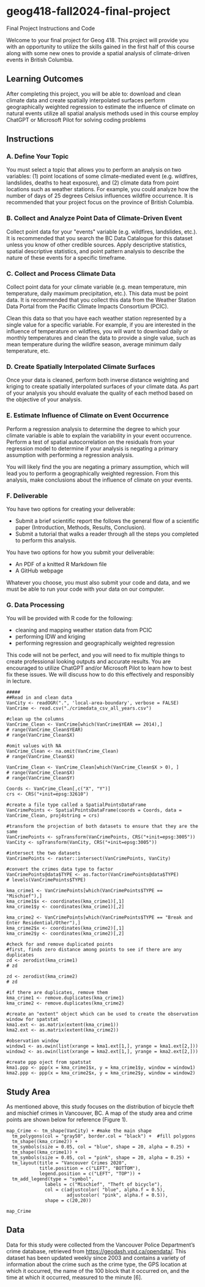 # geog418-fall2024-final-project
Final Project Instructions and Code



Welcome to your final project for Geog 418. This project will provide you with an opportunity to utilize the skills gained in the first half of this course along with some new ones to provide a spatial analysis of climate-driven events in British Columbia.&nbsp;

## Learning Outcomes
After completing this project, you will be able to:
download and clean climate data and create spatially interpolated surfaces
perform geographically weighted regression to estimate the influence of climate on natural events
utilize all spatial analysis methods used in this course
employ ChatGPT or Microsoft Pilot for solving coding problems


## Instructions
### A. Define Your Topic

You must select a topic that allows you to perform an analysis on two variables: (1) point locations of some climate-mediated event (e.g. wildfires, landslides, deaths to heat exposure), and (2) climate data from point locations such as weather stations. For example, you could analyze how the number of days of 25 degrees Celsius influences wildfire occurrence. It is recommended that your project focus on the province of British Columbia.

### B. Collect and Analyze Point Data of Climate-Driven Event

Collect point data for your "events" variable (e.g. wildfires, landslides, etc.). It is recommended that you search the BC Data Catalogue for this dataset unless you know of other credible sources. Apply descriptive statistics, spatial descriptive statistics, and point pattern analysis to describe the nature of these events for a specific timeframe.


### C. Collect and Process Climate Data
Collect point data for your climate variable (e.g. mean temperature, min temperature, daily maximum precipitation, etc.). This data must be point data. It is recommended that you collect this data from the Weather Station Data Portal from the Pacific Climate Impacts Consortium (PCIC).

Clean this data so that you have each weather station represented by a single value for a specific variable. For example, if you are interested in the influence of temperature on wildfires, you will want to download daily or monthly temperatures and clean the data to provide a single value, such as mean temperature during the wildfire season, average minimum daily temperature, etc.

### D. Create Spatially Interpolated Climate Surfaces
Once your data is cleaned, perform both inverse distance weighting and kriging to create spatially interpolated surfaces of your climate data. As part of your analysis you should evaluate the quality of each method based on the objective of your analysis.

### E. Estimate Influence of Climate on Event Occurrence
Perform a regression analysis to determine the degree to which your climate variable is able to explain the variability in your event occurrence. Perform a test of spatial autocorrelation on the residuals from your regression model to determine if your analysis is negating a primary assumption with performing a regression analysis.&nbsp;

You will likely find the you are negating a primary assumption, which will lead you to perform a geographically weighted regression. From this analysis, make conclusions about the influence of climate on your events.

### F. Deliverable
You have two options for creating your deliverable:
- Submit a brief scientific report the follows the general flow of a scientific paper (Introduction, Methods, Results, Conclusion).&nbsp;
- Submit a tutorial that walks a reader through all the steps you completed to perform this analysis.

You have two options for how you submit your deliverable:
- An PDF of a knitted R Markdown file&nbsp;
- A GitHub webpage

Whatever you choose, you must also submit your code and data, and we must be able to run your code with your data on our computer.&nbsp;

### G. Data Processing
You will be provided with R code for the following:
- cleaning and mapping weather station data from PCIC
- performing IDW and kriging
- performing regression and geographically weighted regression

This code will not be perfect, and you will need to fix multiple things to create professional looking outputs and accurate results. You are encouraged to utilize ChatGPT and/or Microsoft Pilot to learn how to best fix these issues. We will discuss how to do this effectively and responsibly in lecture.

```{r Data Cleaning, echo=FALSE, eval=TRUE, message=FALSE, warning=FALSE}
#####
##Read in and clean data
VanCity <- readOGR(".", 'local-area-boundary', verbose = FALSE)
VanCrime <- read.csv("./crimedata_csv_all_years.csv")

#clean up the columns
VanCrime_Clean <- VanCrime[which(VanCrime$YEAR == 2014),]
# range(VanCrime_Clean$YEAR)
# range(VanCrime_Clean$X)

#omit values with NA
VanCrime_Clean <- na.omit(VanCrime_Clean)
# range(VanCrime_Clean$X)

VanCrime_Clean <- VanCrime_Clean[which(VanCrime_Clean$X > 0), ]
# range(VanCrime_Clean$X)
# range(VanCrime_Clean$Y)

Coords <- VanCrime_Clean[,c("X", "Y")]
crs <- CRS("+init=epsg:32610")

#create a file type called a SpatialPointsDataFrame
VanCrimePoints <- SpatialPointsDataFrame(coords = Coords, data = VanCrime_Clean, proj4string = crs)

#transform the projection of both datasets to ensure that they are the same
VanCrimePoints <- spTransform(VanCrimePoints, CRS("+init=epsg:3005"))
VanCity <- spTransform(VanCity, CRS("+init=epsg:3005"))

#intersect the two datasets
VanCrimePoints <- raster::intersect(VanCrimePoints, VanCity)

#convert the crimes data type to factor
VanCrimePoints@data$TYPE <- as.factor(VanCrimePoints@data$TYPE)
# levels(VanCrimePoints$TYPE)

kma_crime1 <- VanCrimePoints[which(VanCrimePoints$TYPE == "Mischief"),]
kma_crime1$x <- coordinates(kma_crime1)[,1]
kma_crime1$y <- coordinates(kma_crime1)[,2]

kma_crime2 <- VanCrimePoints[which(VanCrimePoints$TYPE == "Break and Enter Residential/Other"),]
kma_crime2$x <- coordinates(kma_crime2)[,1]
kma_crime2$y <- coordinates(kma_crime2)[,2]

#check for and remove duplicated points
#first, finds zero distance among points to see if there are any duplicates
zd <- zerodist(kma_crime1)
# zd

zd <- zerodist(kma_crime2)
# zd

#if there are duplicates, remove them
kma_crime1 <- remove.duplicates(kma_crime1)
kma_crime2 <- remove.duplicates(kma_crime2)

#create an "extent" object which can be used to create the observation window for spatstat
kma1.ext <- as.matrix(extent(kma_crime1)) 
kma2.ext <- as.matrix(extent(kma_crime2)) 

#observation window
window1 <- as.owin(list(xrange = kma1.ext[1,], yrange = kma1.ext[2,]))
window2 <- as.owin(list(xrange = kma2.ext[1,], yrange = kma2.ext[2,]))

#create ppp oject from spatstat
kma1.ppp <- ppp(x = kma_crime1$x, y = kma_crime1$y, window = window1)
kma2.ppp <- ppp(x = kma_crime2$x, y = kma_crime2$y, window = window2)
```

## Study Area
As mentioned above, this study focuses on the distribution of bicycle theft and mischief crimes in Vancouver, BC. A map of the study area and crime points are shown below for reference (Figure 1).

```{r Study Area Map, echo=FALSE, eval=TRUE, warning=FALSE, fig.cap="Selected vancouver crimes in 2020."}
map_Crime <- tm_shape(VanCity) + #make the main shape
  tm_polygons(col = "gray50", border.col = "black") +  #fill polygons
  tm_shape((kma_crime2)) +
  tm_symbols(size = 0.05, col = "blue", shape = 20, alpha = 0.25) +
  tm_shape((kma_crime1)) +
  tm_symbols(size = 0.05, col = "pink", shape = 20, alpha = 0.25) +
  tm_layout(title = "Vancouver Crimes 2020", 
            title.position = c("LEFT", "BOTTOM"),
            legend.position = c("LEFT", "TOP")) +
  tm_add_legend(type = "symbol", 
              labels = c("Mischief", "Theft of bicycle"), 
              col = c(adjustcolor( "blue", alpha.f = 0.5), 
                      adjustcolor( "pink", alpha.f = 0.5)), 
              shape = c(20,20))

map_Crime
```

## Data

Data for this study were collected from the Vancouver Police Department’s crime database, retrieved from https://geodash.vpd.ca/opendata/. This dataset has been updated weekly since 2003 and contains a variety of information about the crime such as the crime type, the GPS location at which it occurred, the name of the 100 block that it occurred on, and the time at which it occurred, measured to the minute [6].
